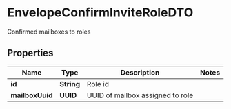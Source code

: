

# EnvelopeConfirmInviteRoleDTO

Confirmed mailboxes to roles

## Properties

| Name | Type | Description | Notes |
|------------ | ------------- | ------------- | -------------|
|**id** | **String** | Role id |  |
|**mailboxUuid** | **UUID** | UUID of mailbox assigned to role |  |



